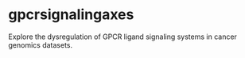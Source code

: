 # gpcrsignalingaxes
Explore the dysregulation of GPCR ligand signaling systems in cancer genomics datasets. 

